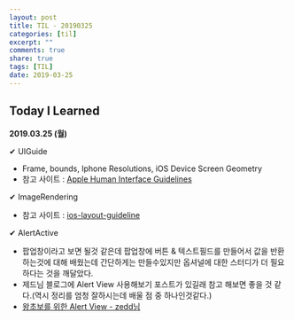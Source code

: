 ```yaml
---
layout: post
title: TIL - 20190325
categories: [til]
excerpt: ""
comments: true
share: true
tags: [TIL]
date: 2019-03-25
---
```


## Today I Learned

**2019.03.25 (월)**

✔︎ UIGuide
  - Frame, bounds, Iphone Resolutions, iOS Device Screen Geometry
  - 참고 사이트 : [Apple Human Interface Guidelines](https://developer.apple.com/design/human-interface-guidelines/)

✔︎ ImageRendering
  - 참고 사이트 : [ios-layout-guideline](https://developers.facebook.com/docs/audience-network/ios-layout-guideline?locale=ko_KR)

✔︎ AlertActive
  - 팝업창이라고 보면 될것 같은데 팝업창에 버튼 & 텍스트필드를 만들어서 값을 반환하는것에 대해 배웠는데 간단하게는 만들수있지만 옵셔널에 대한 스터디가 더 필요하다는 것을 깨달았다.
  - 제드님 블로그에 Alert View 사용해보기 포스트가 있길래 참고 해보면 좋을 것 같다.(역시 정리를 엄청 잘하시는데 배울 점 중 하나인것같다.)
  - [왕초보를 위한 Alert View - zedd님](https://zeddios.tistory.com/110?category=682195)
